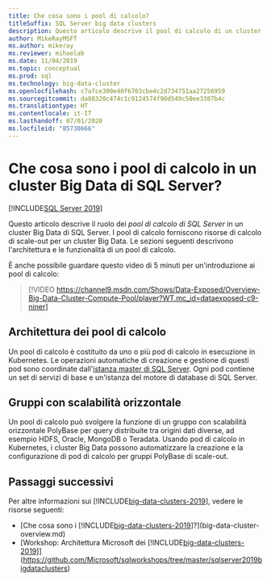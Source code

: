 ```yaml
---
title: Che cosa sono i pool di calcolo?
titleSuffix: SQL Server big data clusters
description: Questo articolo descrive il pool di calcolo di un cluster Big Data di SQL Server 2019.
author: MikeRayMSFT
ms.author: mikeray
ms.reviewer: mihaelab
ms.date: 11/04/2019
ms.topic: conceptual
ms.prod: sql
ms.technology: big-data-cluster
ms.openlocfilehash: c7afce300e40f6703cbe4c2d734751aa27256959
ms.sourcegitcommit: da88320c474c1c9124574f90d549c50ee3387b4c
ms.translationtype: HT
ms.contentlocale: it-IT
ms.lasthandoff: 07/01/2020
ms.locfileid: "85730666"
---
```

# <a name="what-are-compute-pools-in-a-sql-server-big-data-cluster"></a>Che cosa sono i pool di calcolo in un cluster Big Data di SQL Server?

[!INCLUDE[SQL Server 2019](../includes/applies-to-version/sqlserver2019.md)]

Questo articolo descrive il ruolo dei *pool di calcolo di SQL Server* in un cluster Big Data di SQL Server. I pool di calcolo forniscono risorse di calcolo di scale-out per un cluster Big Data. Le sezioni seguenti descrivono l'architettura e le funzionalità di un pool di calcolo.

È anche possibile guardare questo video di 5 minuti per un'introduzione ai pool di calcolo:

> [!VIDEO https://channel9.msdn.com/Shows/Data-Exposed/Overview-Big-Data-Cluster-Compute-Pool/player?WT.mc_id=dataexposed-c9-niner]


## <a name="compute-pool-architecture"></a>Architettura dei pool di calcolo

Un pool di calcolo è costituito da uno o più pod di calcolo in esecuzione in Kubernetes. Le operazioni automatiche di creazione e gestione di questi pod sono coordinate dall'[istanza master di SQL Server](concept-master-instance.md). Ogni pod contiene un set di servizi di base e un'istanza del motore di database di SQL Server.

## <a name="scale-out-groups"></a>Gruppi con scalabilità orizzontale

Un pool di calcolo può svolgere la funzione di un gruppo con scalabilità orizzontale PolyBase per query distribuite tra origini dati diverse, ad esempio HDFS, Oracle, MongoDB o Teradata. Usando pod di calcolo in Kubernetes, i cluster Big Data possono automatizzare la creazione e la configurazione di pod di calcolo per gruppi PolyBase di scale-out.

## <a name="next-steps"></a>Passaggi successivi

Per altre informazioni sui [!INCLUDE[big-data-clusters-2019](../includes/ssbigdataclusters-ss-nover.md)], vedere le risorse seguenti:

- [Che cosa sono i [!INCLUDE[big-data-clusters-2019](../includes/ssbigdataclusters-ver15.md)]?](big-data-cluster-overview.md)
- [Workshop: Architettura Microsoft dei [!INCLUDE[big-data-clusters-2019](../includes/ssbigdataclusters-ss-nover.md)]](https://github.com/Microsoft/sqlworkshops/tree/master/sqlserver2019bigdataclusters)
